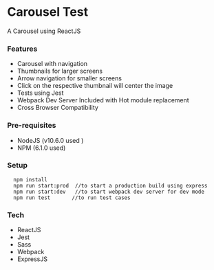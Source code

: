 # Carousel Test

A Carousel using ReactJS


### Features

  - Carousel with navigation
  - Thumbnails for larger screens
  - Arrow navigation for smaller screens
  - Click on the respective thumbnail will center the image
  - Tests using Jest
  - Webpack Dev Server Included with Hot module replacement
  - Cross Browser Compatibility

### Pre-requisites

* NodeJS (v10.6.0 used )
* NPM (6.1.0 used)

### Setup

  ```
    npm install
    npm run start:prod  //to start a production build using express
    npm run start:dev   //to start webpack dev server for dev mode
    npm run test       //to run test cases
  ```


### Tech

* ReactJS
* Jest
* Sass
* Webpack
* ExpressJS

